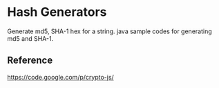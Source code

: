 # Hash Generators

Generate md5, SHA-1 hex for a string. java sample codes for generating md5 and SHA-1.




## Reference

https://code.google.com/p/crypto-js/
